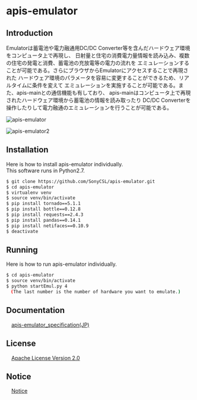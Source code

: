 # apis-emulator

## Introduction
Emulatorは蓄電池や電力融通用DC/DC Converter等を含んだハードウェア環境をコンピュータ上で再現し、
日射量と住宅の消費電力量情報を読み込み、複数の住宅の発電と消費、蓄電池の充放電等の電力の流れを
エミュレーションすることが可能である。さらにブラウザからEmulatorにアクセスすることで再現された
ハードウェア環境のパラメータを容易に変更することができるため、リアルタイムに条件を変えて
エミュレーションを実施することが可能である。また、apis-mainとの通信機能も有しており、
apis-mainはコンピュータ上で再現されたハードウェア環境から蓄電池の情報を読み取ったり
DC/DC Converterを操作したりして電力融通のエミュレーションを行うことが可能である。

![apis-emulator](https://user-images.githubusercontent.com/71874910/94903858-60973700-04d5-11eb-8d60-c0bdbbec9b4a.PNG)

![apis-emulator2](https://user-images.githubusercontent.com/71874910/94904048-ace27700-04d5-11eb-9dec-f144644dbf44.PNG)


## Installation
Here is how to install apis-emulator individually.  
This software runs in Python2.7.

```bash
$ git clone https://github.com/SonyCSL/apis-emulator.git
$ cd apis-emulator
$ virtualenv venv
$ source venv/bin/activate
$ pip install tornado==5.1.1
$ pip install bottle==0.12.8
$ pip install requests==2.4.3
$ pip install pandas==0.14.1
$ pip install netifaces==0.10.9
$ deactivate
```

## Running
Here is how to run apis-emulator individually.  

```bash
$ cd apis-emulator
$ source venv/bin/activate
$ python startEmul.py 4
　(The last number is the number of hardware you want to emulate.)
```

## Documentation
&emsp;[apis-emulator_specification(JP)](https://github.com/SonyCSL/apis-emulator/blob/master/doc/jp/apis-emulator_specification.md)


## License
&emsp;[Apache License Version 2.0](https://github.com/oes-github/apis-emulator/blob/master/LICENSE)

## Notice
&emsp;[Notice](https://github.com/oes-github/apis-emulator/blob/master/NOTICE.md)
